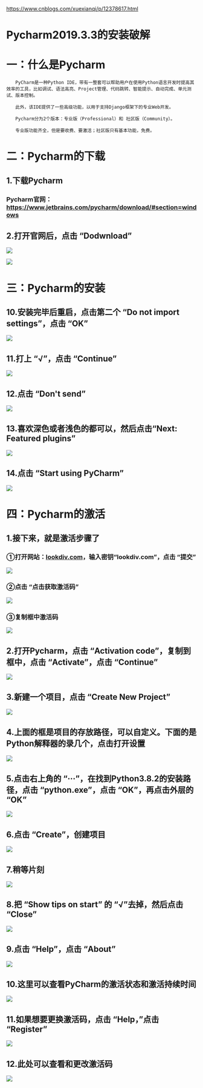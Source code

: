 https://www.cnblogs.com/xuexianqi/p/12378617.html

#  Pycharm2019.3.3的安装破解

# 一：什么是Pycharm

```
　　PyCharm是一种Python IDE，带有一整套可以帮助用户在使用Python语言开发时提高其效率的工具，比如调试、语法高亮、Project管理、代码跳转、智能提示、自动完成、单元测试、版本控制。

　　此外，该IDE提供了一些高级功能，以用于支持Django框架下的专业Web开发。

　　Pycharm分为2个版本：专业版（Professional）和 社区版（Community）。

　　专业版功能齐全，但是要收费、要激活；社区版只有基本功能，免费。
```



# 二：Pycharm的下载

## 1.下载Pycharm

### Pycharm官网：https://www.jetbrains.com/pycharm/download/#section=windows

## 2.打开官网后，点击 “Dodwnload”

![](版本.jpg)

![](版本02.jpg)

# 三：Pycharm的安装

## 10.安装完毕后重启，点击第二个 “Do not import settings”，点击 “OK”

![](破解01.jpg)



## 11.打上 “√”，点击 “Continue”

![](破解02.jpg)



## 12.点击 “Don't send”

![](破解03.jpg)



## 13.喜欢深色或者浅色的都可以，然后点击“Next: Featured plugins”

![](破解04.jpg)

## 14.点击 “Start using PyCharm”

![](破解05.jpg)





# 四：Pycharm的激活

## 1.接下来，就是激活步骤了

### ①打开网站：[lookdiv.com](http://lookdiv.com/)，输入密钥“lookdiv.com”，点击 “提交”

![](高级01.jpg)



### ②点击 “点击获取激活码”

![](高级02.jpg)



### ③复制框中激活码

![](高级03.jpg)





## 2.打开Pycharm，点击 “Activation code”，复制到框中，点击 “Activate”，点击 “Continue”

![](高级04.jpg)

## 3.新建一个项目，点击 “Create New Project”

![](高级05.jpg)



## 4.上面的框是项目的存放路径，可以自定义。下面的是Python解释器的录几个，点击打开设置

![](高级06.jpg)



## 5.点击右上角的 “···”，在找到Python3.8.2的安装路径，点击 “python.exe”，点击 “OK”，再点击外层的 “OK”

![](高级07.jpg)

## 6.点击 “Create”，创建项目

![](高级08.jpg)



## 7.稍等片刻

![](高级09.jpg)

## 8.把 “Show tips on start” 的 “√”去掉，然后点击 “Close”

![](高级10.jpg)



## 9.点击 “Help”，点击 “About”

![](高级11.jpg)



## 10.这里可以查看PyCharm的激活状态和激活持续时间

![](高级12.jpg)



## 11.如果想要更换激活码，点击 “Help，”点击 “Register”

![](高级13.jpg)



## 12.此处可以查看和更改激活码

![](高级14.jpg)

